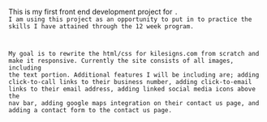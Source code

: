 This is my first front end development project for <Code Louisville>.  I am using this project as an opportunity to put in to practice the skills I have attained through the 12 week program.

My goal is to rewrite the html/css for kilesigns.com from scratch and make it responsive.  Currently the site consists of all images, including the text portion.  Additional features I will be including are; adding click-to-call links to their business number, adding click-to-email links to their email address, adding linked social media icons above the nav bar, adding google maps integration on their contact us page, and adding a contact form to the contact us page.

